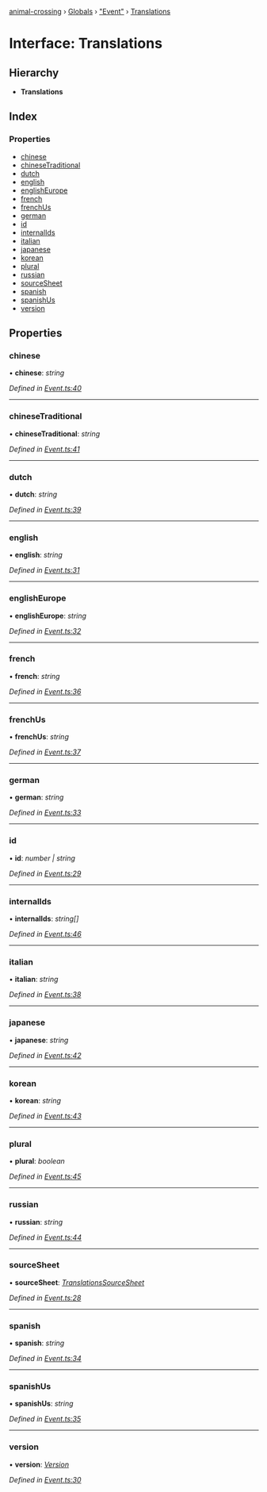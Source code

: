 [animal-crossing](../README.md) › [Globals](../globals.md) › ["Event"](../modules/_event_.md) › [Translations](_event_.translations.md)

# Interface: Translations

## Hierarchy

* **Translations**

## Index

### Properties

* [chinese](_event_.translations.md#chinese)
* [chineseTraditional](_event_.translations.md#chinesetraditional)
* [dutch](_event_.translations.md#dutch)
* [english](_event_.translations.md#english)
* [englishEurope](_event_.translations.md#englisheurope)
* [french](_event_.translations.md#french)
* [frenchUs](_event_.translations.md#frenchus)
* [german](_event_.translations.md#german)
* [id](_event_.translations.md#id)
* [internalIds](_event_.translations.md#internalids)
* [italian](_event_.translations.md#italian)
* [japanese](_event_.translations.md#japanese)
* [korean](_event_.translations.md#korean)
* [plural](_event_.translations.md#plural)
* [russian](_event_.translations.md#russian)
* [sourceSheet](_event_.translations.md#sourcesheet)
* [spanish](_event_.translations.md#spanish)
* [spanishUs](_event_.translations.md#spanishus)
* [version](_event_.translations.md#version)

## Properties

###  chinese

• **chinese**: *string*

*Defined in [Event.ts:40](https://github.com/Norviah/animal-crossing/blob/37a256e/module/types/Event.ts#L40)*

___

###  chineseTraditional

• **chineseTraditional**: *string*

*Defined in [Event.ts:41](https://github.com/Norviah/animal-crossing/blob/37a256e/module/types/Event.ts#L41)*

___

###  dutch

• **dutch**: *string*

*Defined in [Event.ts:39](https://github.com/Norviah/animal-crossing/blob/37a256e/module/types/Event.ts#L39)*

___

###  english

• **english**: *string*

*Defined in [Event.ts:31](https://github.com/Norviah/animal-crossing/blob/37a256e/module/types/Event.ts#L31)*

___

###  englishEurope

• **englishEurope**: *string*

*Defined in [Event.ts:32](https://github.com/Norviah/animal-crossing/blob/37a256e/module/types/Event.ts#L32)*

___

###  french

• **french**: *string*

*Defined in [Event.ts:36](https://github.com/Norviah/animal-crossing/blob/37a256e/module/types/Event.ts#L36)*

___

###  frenchUs

• **frenchUs**: *string*

*Defined in [Event.ts:37](https://github.com/Norviah/animal-crossing/blob/37a256e/module/types/Event.ts#L37)*

___

###  german

• **german**: *string*

*Defined in [Event.ts:33](https://github.com/Norviah/animal-crossing/blob/37a256e/module/types/Event.ts#L33)*

___

###  id

• **id**: *number | string*

*Defined in [Event.ts:29](https://github.com/Norviah/animal-crossing/blob/37a256e/module/types/Event.ts#L29)*

___

###  internalIds

• **internalIds**: *string[]*

*Defined in [Event.ts:46](https://github.com/Norviah/animal-crossing/blob/37a256e/module/types/Event.ts#L46)*

___

###  italian

• **italian**: *string*

*Defined in [Event.ts:38](https://github.com/Norviah/animal-crossing/blob/37a256e/module/types/Event.ts#L38)*

___

###  japanese

• **japanese**: *string*

*Defined in [Event.ts:42](https://github.com/Norviah/animal-crossing/blob/37a256e/module/types/Event.ts#L42)*

___

###  korean

• **korean**: *string*

*Defined in [Event.ts:43](https://github.com/Norviah/animal-crossing/blob/37a256e/module/types/Event.ts#L43)*

___

###  plural

• **plural**: *boolean*

*Defined in [Event.ts:45](https://github.com/Norviah/animal-crossing/blob/37a256e/module/types/Event.ts#L45)*

___

###  russian

• **russian**: *string*

*Defined in [Event.ts:44](https://github.com/Norviah/animal-crossing/blob/37a256e/module/types/Event.ts#L44)*

___

###  sourceSheet

• **sourceSheet**: *[TranslationsSourceSheet](../enums/_event_.translationssourcesheet.md)*

*Defined in [Event.ts:28](https://github.com/Norviah/animal-crossing/blob/37a256e/module/types/Event.ts#L28)*

___

###  spanish

• **spanish**: *string*

*Defined in [Event.ts:34](https://github.com/Norviah/animal-crossing/blob/37a256e/module/types/Event.ts#L34)*

___

###  spanishUs

• **spanishUs**: *string*

*Defined in [Event.ts:35](https://github.com/Norviah/animal-crossing/blob/37a256e/module/types/Event.ts#L35)*

___

###  version

• **version**: *[Version](../enums/_event_.version.md)*

*Defined in [Event.ts:30](https://github.com/Norviah/animal-crossing/blob/37a256e/module/types/Event.ts#L30)*
